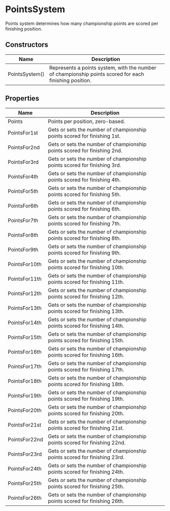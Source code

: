 # PointsSystem

Points system determines how many championship points are scored per finishing position.

## Constructors

| Name  | Description  |
|-------|--------------|
| PointsSystem()  | Represents a points system, with the number of championship points scored for each finishing position.  |


## Properties

| Name  | Description  |
|-------|--------------|
| Points  | Points per position, zero-based.  |
| PointsFor1st  | Gets or sets the number of championship points scored for finishing 1st.  |
| PointsFor2nd  | Gets or sets the number of championship points scored for finishing 2nd.  |
| PointsFor3rd  | Gets or sets the number of championship points scored for finishing 3rd.  |
| PointsFor4th  | Gets or sets the number of championship points scored for finishing 4th.  |
| PointsFor5th  | Gets or sets the number of championship points scored for finishing 5th.  |
| PointsFor6th  | Gets or sets the number of championship points scored for finishing 6th.  |
| PointsFor7th  | Gets or sets the number of championship points scored for finishing 7th.  |
| PointsFor8th  | Gets or sets the number of championship points scored for finishing 8th.  |
| PointsFor9th  | Gets or sets the number of championship points scored for finishing 9th.  |
| PointsFor10th  | Gets or sets the number of championship points scored for finishing 10th.  |
| PointsFor11th  | Gets or sets the number of championship points scored for finishing 11th.  |
| PointsFor12th  | Gets or sets the number of championship points scored for finishing 12th.  |
| PointsFor13th  | Gets or sets the number of championship points scored for finishing 13th.  |
| PointsFor14th  | Gets or sets the number of championship points scored for finishing 14th.  |
| PointsFor15th  | Gets or sets the number of championship points scored for finishing 15th.  |
| PointsFor16th  | Gets or sets the number of championship points scored for finishing 16th.  |
| PointsFor17th  | Gets or sets the number of championship points scored for finishing 17th.  |
| PointsFor18th  | Gets or sets the number of championship points scored for finishing 18th.  |
| PointsFor19th  | Gets or sets the number of championship points scored for finishing 19th.  |
| PointsFor20th  | Gets or sets the number of championship points scored for finishing 20th.  |
| PointsFor21st  | Gets or sets the number of championship points scored for finishing 21st.  |
| PointsFor22nd  | Gets or sets the number of championship points scored for finishing 22nd.  |
| PointsFor23rd  | Gets or sets the number of championship points scored for finishing 23rd.  |
| PointsFor24th  | Gets or sets the number of championship points scored for finishing 24th.  |
| PointsFor25th  | Gets or sets the number of championship points scored for finishing 25th.  |
| PointsFor26th  | Gets or sets the number of championship points scored for finishing 26th.  |


